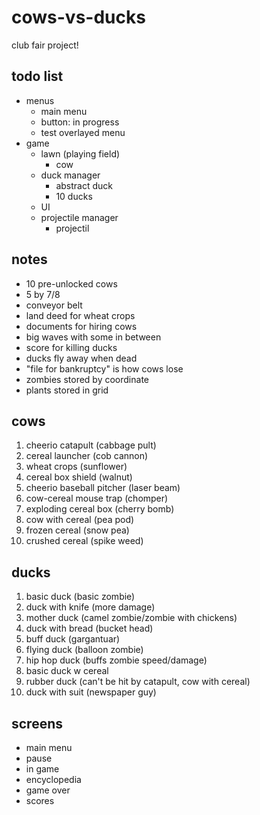 # cows-vs-ducks
club fair project!

## todo list
- menus
  - main menu
  - button: in progress
  - test overlayed menu
- game
  - lawn (playing field)
    - cow
  - duck manager
    - abstract duck
    - 10 ducks
  - UI
  - projectile manager
    - projectil

## notes
- 10 pre-unlocked cows
- 5 by 7/8
- conveyor belt
- land deed for wheat crops
- documents for hiring cows
- big waves with some in between
- score for killing ducks
- ducks fly away when dead
- "file for bankruptcy" is how cows lose
- zombies stored by coordinate
- plants stored in grid

## cows
1. cheerio catapult (cabbage pult)
2. cereal launcher (cob cannon)
3. wheat crops (sunflower)
4. cereal box shield (walnut)
5. cheerio baseball pitcher (laser beam)
6. cow-cereal mouse trap (chomper)
7. exploding cereal box (cherry bomb)
8. cow with cereal (pea pod)
9. frozen cereal (snow pea)
10. crushed cereal (spike weed)
 
## ducks
1. basic duck (basic zombie)
2. duck with knife (more damage)
3. mother duck (camel zombie/zombie with chickens)
4. duck with bread (bucket head)
5. buff duck (gargantuar)
6. flying duck (balloon zombie)
7. hip hop duck (buffs zombie speed/damage)
8. basic duck w cereal
9. rubber duck (can't be hit by catapult, cow with cereal)
10. duck with suit (newspaper guy)

## screens
- main menu
- pause
- in game
- encyclopedia
- game over
- scores